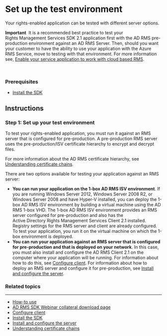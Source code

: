 ﻿
# Set up the test environment

Your rights-enabled application can be tested with different server options.

**Important**  It is a recommended best practice to test your Rights Management Services SDK 2.1 application first with the AD RMS pre-production environment against an AD RMS Server. Then, should you want your customer to have the ability to use your application with the Azure RMS Service, move to testing with that environment. For more information see, [Enable your service application to work with cloud based RMS](how_to_use_file_api_with_aadrm__cloud_.md).

 

### Prerequisites

-   [Install the SDK](create_your_first_rights_aware_application.md)

Instructions
------------

### Step 1: Set up your test environment

To test your rights-enabled application, you must run it against an RMS server that is configured for pre-production. A pre-production RMS server uses the pre-production/ISV certificate hierarchy to encrypt and decrypt files.

For more information about the AD RMS certificate hierarchy, see [Understanding certificate chains](understanding_certificate_chains.md).

There are two options available for testing your application against an RMS server:

-   **You can run your application on the 1-box AD RMS ISV environment**. If you are running Windows Server 2012, Windows Server 2008 R2, or Windows Server 2008 and have Hyper-V installed, you can deploy the 1-box AD RMS ISV environment by building a virtual machine using the AD RMS 1-box VHD. The 1-box AD RMS ISV environment provides an RMS server configured for pre-production and also has the Active Directory Rights Management Services Client 2.1 installed. Registry settings for the RMS server and client are already configured. To test your application, you run it on the virtual machine on which the 1-box environment is deployed.
-   **You can run your application against an RMS server that is configured for pre-production and that is deployed on your network**. In this case, you must also install and configure the AD RMS Client 2.1 on the computer where your application will be running. For information about how to do this, see [Configure client](how_to_configure_the_ad_rms_client_2_0.md). For information about how to deploy an RMS server and configure it for pre-production, see [Install and configure the server](how_to_install_and_configure_an_rms_server.md).

### Related topics
-----------------------------------------------

* [How-to use](how_to_use_msipc.md)
* [AD RMS SDK Webinar collateral download page](https://connect.microsoft.com/site1170/Downloads/DownloadDetails.aspx?DownloadID=42440)
* [Configure client](how_to_configure_the_ad_rms_client_2_0.md)
* [Install the SDK](create_your_first_rights_aware_application.md)
* [Install and configure the server](how_to_install_and_configure_an_rms_server.md)
* [Understanding certificate chains](understanding_certificate_chains.md)
 

 



